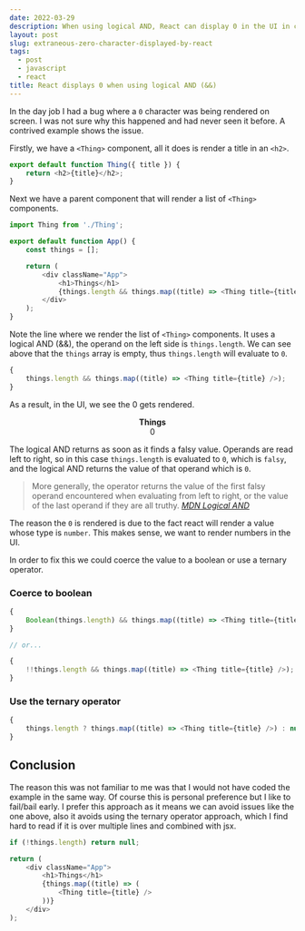 ```yaml
---
date: 2022-03-29
description: When using logical AND, React can display 0 in the UI in certain circumstances and this might not be what you expect. It is however the correct behaviour and I was not aware why.
layout: post
slug: extraneous-zero-character-displayed-by-react
tags:
  - post
  - javascript
  - react
title: React displays 0 when using logical AND (&&)
---
```


In the day job I had a bug where a `0` character was being rendered on screen. I was not sure why this happened and had never seen it before. A contrived example shows the issue.

Firstly, we have a `<Thing>` component, all it does is render a title in an `<h2>`.

```js
export default function Thing({ title }) {
	return <h2>{title}</h2>;
}
```

Next we have a parent component that will render a list of `<Thing>` components.

```js
import Thing from './Thing';

export default function App() {
	const things = [];

	return (
		<div className="App">
			<h1>Things</h1>
			{things.length && things.map((title) => <Thing title={title} />)}
		</div>
	);
}
```

Note the line where we render the list of `<Thing>` components. It uses a logical AND (&&), the operand on the left side is `things.length`. We can see above that the `things` array is empty, thus `things.length` will evaluate to `0`.

```js
{
	things.length && things.map((title) => <Thing title={title} />);
}
```

As a result, in the UI, we see the 0 gets rendered.

<p style="display: flex; flex-direction: column; align-items: center;" class="info">
<strong>Things</strong>
0
</p>

The logical AND returns as soon as it finds a falsy value. Operands are read left to right, so in this case `things.length` is evaluated to `0`, which is `falsy`, and the logical AND returns the value of that operand which is `0`.

> More generally, the operator returns the value of the first falsy operand encountered when evaluating from left to right, or the value of the last operand if they are all truthy.
> <cite><a href="https://developer.mozilla.org/en-US/docs/Web/JavaScript/Reference/Operators/Logical_AND">MDN Logical AND</a></cite>

The reason the `0` is rendered is due to the fact react will render a value whose type is `number`. This makes sense, we want to render numbers in the UI.

In order to fix this we could coerce the value to a boolean or use a ternary operator.

### Coerce to boolean

```js
{
	Boolean(things.length) && things.map((title) => <Thing title={title} />);
}

// or...

{
	!!things.length && things.map((title) => <Thing title={title} />);
}
```

### Use the ternary operator

```js
{
	things.length ? things.map((title) => <Thing title={title} />) : null;
}
```

## Conclusion

The reason this was not familiar to me was that I would not have coded the example in the same way. Of course this is personal preference but I like to fail/bail early. I prefer this approach as it means we can avoid issues like the one above, also it avoids using the ternary operator approach, which I find hard to read if it is over multiple lines and combined with jsx.

```js
if (!things.length) return null;

return (
	<div className="App">
		<h1>Things</h1>
		{things.map((title) => (
			<Thing title={title} />
		))}
	</div>
);
```
